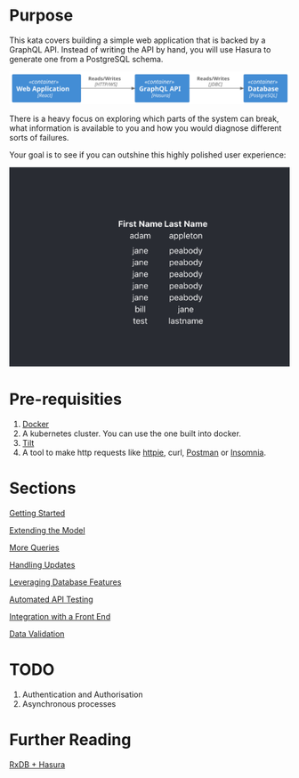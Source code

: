 # Purpose

This kata covers building a simple web application that is backed by a GraphQL API. Instead of writing the API by hand, you will use Hasura to generate one from a PostgreSQL schema.

![](.generated-diagrams/overview.svg)

There is a heavy focus on exploring which parts of the system can break, what information is available to you and how you would diagnose different sorts of failures.

Your goal is to see if you can outshine this highly polished user experience:

![The goal](images/the_result.png)

# Pre-requisities

1. [Docker](https://docs.docker.com/get-docker/)
2. A kubernetes cluster. You can use the one built into docker.
3. [Tilt](https://docs.tilt.dev/install.html)
4. A tool to make http requests like [httpie](https://httpie.io/), curl, [Postman](https://www.postman.com/downloads/) or [Insomnia](https://insomnia.rest/).

# Sections

[Getting Started](sections/010_getting_started.md)

[Extending the Model](sections/020_modifying_schema.md)

[More Queries](sections/030_more_queries.md)

[Handling Updates](sections/040_handling_updates.md)

[Leveraging Database Features](sections/050_leverage_database.md)

[Automated API Testing](sections/060_automated_testing.md)

[Integration with a Front End](sections/070_frontend.md)

[Data Validation](sections/080_data_validation.md)

# TODO
1. Authentication and Authorisation
2. Asynchronous processes

# Further Reading
[RxDB + Hasura](https://hasura.io/learn/graphql/react-rxdb-offline-first/introduction/)
